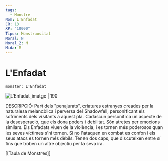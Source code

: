 ```yaml
---
tags:
  - Monstre
Nom: L'Enfadat
CR: 13
XP: "10000"
Tipus: Monstruositat
Moral: N
Moral_2: M
Mida: M
---
```

# L'Enfadat

```statblock
monster: L'Enfadat
```

![L'Enfadat_imatge | 190](https://www.aidedd.org/dnd/images/the-angry.jpg)

DESCRIPCIÓ: 
Part dels "penajurats", criatures estranyes creades per la naturalesa melancòlica i perversa del Shadowfell, personificant els sofriments dels visitants a aquest pla. Cadascun personifica un aspecte de la desesperació, que els dona poders i debilitat. Són atretes per emocions similars. Els Enfadats viuen de la violència, i es tornen més poderosos quan les seves víctimes s'hi tornen. Si no l'ataquen en combat es confon i els seus atacs es tornen més dèbils. Tenen dos caps, que discuteixen entre sí fins que troben un altre objectiu per la seva ira.

[[Taula de Monstres]]